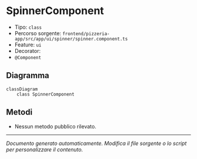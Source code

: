 # SpinnerComponent

- Tipo: `class`
- Percorso sorgente: `frontend/pizzeria-app/src/app/ui/spinner/spinner.component.ts`
- Feature: `ui`
- Decorator: 
- `@Component`

## Diagramma
```mermaid
classDiagram
    class SpinnerComponent
```


## Metodi
- Nessun metodo pubblico rilevato.

---
_Documento generato automaticamente. Modifica il file sorgente o lo script per personalizzare il contenuto._
